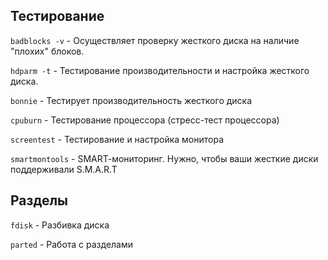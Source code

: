 ## Тестирование

```badblocks -v``` - Осуществляет проверку жесткого диска на наличие "плохих" блоков.

```hdparm -t``` - Тестирование производительности и настройка жесткого диска.  

```bonnie``` - Тестирует производительность жесткого диска  

```cpuburn``` - Тестирование процессора (стресс-тест процессора)  

```screentest``` - Тестирование и настройка монитора  

```smartmontools``` - SМАRТ-мониторинг. Нужно, чтобы ваши жесткие диски поддерживали S.M.A.R.T 

## Разделы

```fdisk``` - Разбивка диска

```parted``` - Работа с разделами
